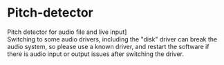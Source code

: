 # Pitch-detector
Pitch detector for audio file and live input]   
Switching to some audio drivers, including the "disk" driver can break the audio system, so please use a known driver, and restart the software if there is audio input or output issues after switching the driver.
